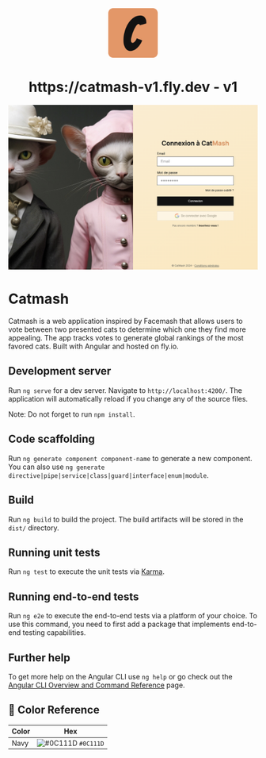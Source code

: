 <div align="center">
  <img alt="Logo" src="./src/assets/images/favicon-catmash.png" width="100" />
</div>
<h1 align="center">
  https://catmash-v1.fly.dev - v1
</h1>

![demo](https://raw.githubusercontent.com/morganb27/catmash-front/main/src/assets/images/demo.png)


# Catmash

Catmash is a web application inspired by Facemash that allows users to vote between two presented cats to determine which one they find more appealing. The app tracks votes to generate global rankings of the most favored cats. Built with Angular and hosted on fly.io.

## Development server

Run `ng serve` for a dev server. Navigate to `http://localhost:4200/`. The application will automatically reload if you change any of the source files.

Note: Do not forget to run `npm install`.

## Code scaffolding

Run `ng generate component component-name` to generate a new component. You can also use `ng generate directive|pipe|service|class|guard|interface|enum|module`.

## Build

Run `ng build` to build the project. The build artifacts will be stored in the `dist/` directory.

## Running unit tests

Run `ng test` to execute the unit tests via [Karma](https://karma-runner.github.io).

## Running end-to-end tests

Run `ng e2e` to execute the end-to-end tests via a platform of your choice. To use this command, you need to first add a package that implements end-to-end testing capabilities.


## Further help

To get more help on the Angular CLI use `ng help` or go check out the [Angular CLI Overview and Command Reference](https://angular.io/cli) page.

## 🎨 Color Reference

| Color          | Hex                                                                |
| -------------- | ------------------------------------------------------------------ |
| Navy           | ![#0C111D](https://via.placeholder.com/10/0a192f?text=+) `#0C111D` |

